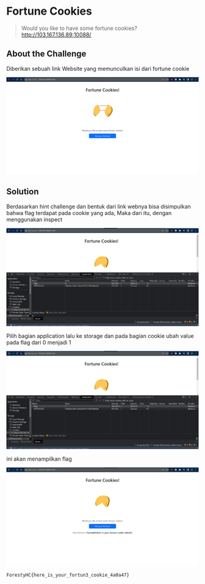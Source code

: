 # Fortune Cookies
> Would you like to have some fortune cookies?
> http://103.167.136.89:10088/

## About the Challenge
Diberikan sebuah link Website yang memunculkan isi dari fortune cookie

![images](images/FC_Before.png)

## Solution
Berdasarkan hint challenge dan bentuk dari link webnya bisa disimpulkan bahwa flag terdapat pada cookie yang ada, Maka dari itu, dengan menggunakan inspect 

![images](images/FC_ChangeFlagValue.png)

Pilih bagian application lalu ke storage dan pada bagian cookie ubah value pada flag dari 0 menjadi 1

![images](images/FC_FlagValueChanged.png)

ini akan menampilkan flag 

![images](images/FC_Flag.png)

```shell
ForestyHC{here_is_your_fortun3_cookie_4a0a47}
```

